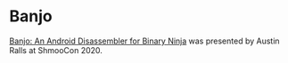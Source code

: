 # Banjo

[Banjo: An Android Disassembler for Binary Ninja](https://shmoocon.org/speakers/#ohsusanna) was presented by Austin Ralls at ShmooCon 2020.
